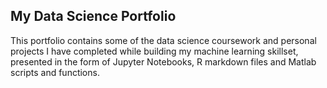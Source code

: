 ## My Data Science Portfolio

This portfolio contains some of the data science coursework and personal projects I have completed while building my machine learning skillset, presented in the form of Jupyter Notebooks, R markdown files and Matlab scripts and functions. 

